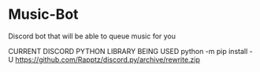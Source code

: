# Music-Bot
Discord bot that will be able to queue music for you

CURRENT DISCORD PYTHON LIBRARY BEING USED
python -m pip install -U https://github.com/Rapptz/discord.py/archive/rewrite.zip
